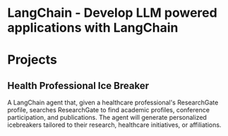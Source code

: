 # LangChain - Develop LLM powered applications with LangChain

# Projects

## Health Professional Ice Breaker

A LangChain agent that, given a healthcare professional's ResearchGate profile, searches ResearchGate to
find academic profiles, conference participation, and publications.
The agent will generate personalized icebreakers tailored to their research, healthcare initiatives, or affiliations.
